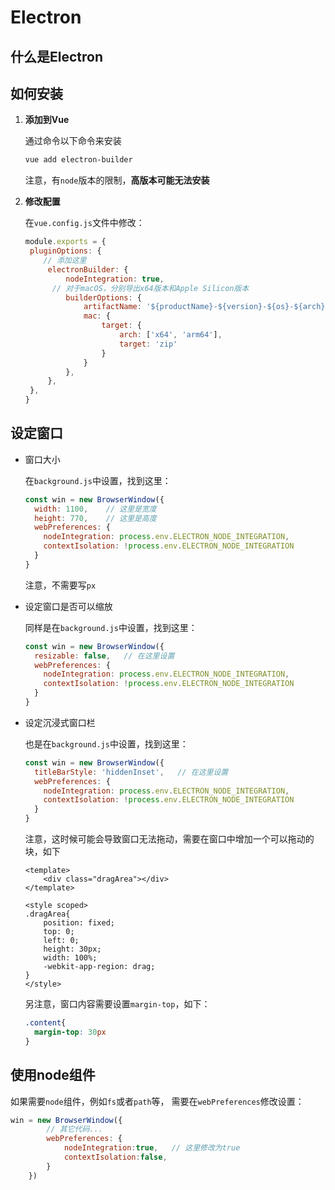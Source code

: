 # Electron

## 什么是Electron

## 如何安装

1. **添加到Vue**

   通过命令以下命令来安装

   ```bash
   vue add electron-builder
   ```

   注意，有`node`版本的限制，**高版本可能无法安装**

2. **修改配置**

   在`vue.config.js`文件中修改：

   ```js
   module.exports = {
   	pluginOptions: {
       // 添加这里
   		electronBuilder: {
   			nodeIntegration: true,
         // 对于macOS，分别导出x64版本和Apple Silicon版本
   			builderOptions: {
   				artifactName: '${productName}-${version}-${os}-${arch}.${ext}',
   				mac: {
   					target: {
   						arch: ['x64', 'arm64'],
   						target: 'zip'
   					}
   				}
   			},
   		},
   	},
   }
   ```

## 设定窗口

- 窗口大小

  在`background.js`中设置，找到这里：

  ```js
  const win = new BrowserWindow({
    width: 1100,	// 这里是宽度
    height: 770,	// 这里是高度
    webPreferences: {
      nodeIntegration: process.env.ELECTRON_NODE_INTEGRATION,
      contextIsolation: !process.env.ELECTRON_NODE_INTEGRATION
    }
  }
  ```

  注意，不需要写`px`

- 设定窗口是否可以缩放

  同样是在`background.js`中设置，找到这里：

  ```js
  const win = new BrowserWindow({
    resizable: false,	// 在这里设置
    webPreferences: {
      nodeIntegration: process.env.ELECTRON_NODE_INTEGRATION,
      contextIsolation: !process.env.ELECTRON_NODE_INTEGRATION
    }
  }
  ```

- 设定沉浸式窗口栏

  也是在`background.js`中设置，找到这里：

  ```js
  const win = new BrowserWindow({
    titleBarStyle: 'hiddenInset',	// 在这里设置
    webPreferences: {
      nodeIntegration: process.env.ELECTRON_NODE_INTEGRATION,
      contextIsolation: !process.env.ELECTRON_NODE_INTEGRATION
    }
  }
  ```

  注意，这时候可能会导致窗口无法拖动，需要在窗口中增加一个可以拖动的块，如下

  ```vue
  <template>
      <div class="dragArea"></div>
  </template>
  
  <style scoped>
  .dragArea{
      position: fixed;
      top: 0;
      left: 0;
      height: 30px;
      width: 100%;
      -webkit-app-region: drag;
  }
  </style>
  ```

  另注意，窗口内容需要设置`margin-top`，如下：
  
  ```css
  .content{
    margin-top: 30px
  }
  ```
  

## 使用node组件

如果需要`node`组件，例如`fs`或者`path`等， 需要在`webPreferences`修改设置：

```js
win = new BrowserWindow({
		// 其它代码...
		webPreferences: {
			nodeIntegration:true,	// 这里修改为true
			contextIsolation:false,
		}
	})
```

